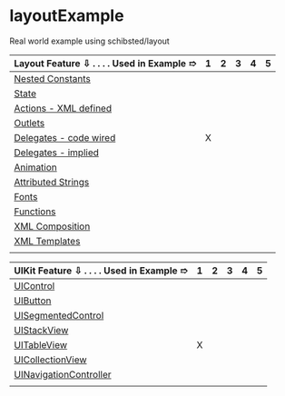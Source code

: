 [l01]: https://github.com/schibsted/layout#constants
[l02]: https://github.com/schibsted/layout#state 
[l03]: https://github.com/schibsted/layout#actions
[l04]: https://github.com/schibsted/layout#outlets
[l05]: https://github.com/schibsted/layout#delegates
[l06]: https://github.com/schibsted/layout#animation
[l07]: https://github.com/schibsted/layout#attributed-strings 
[l08]: https://github.com/schibsted/layout#fonts
[l09]: https://github.com/schibsted/layout#functions
[l10]: https://github.com/schibsted/layout#uicontrol
[l11]: https://github.com/schibsted/layout#uibutton
[l12]: https://github.com/schibsted/layout#uisegmentedcontrol
[l13]: https://github.com/schibsted/layout#uistackview 
[l14]: https://github.com/schibsted/layout#uitableview 
[l15]: https://github.com/schibsted/layout#uicollectionview 
[l16]: https://github.com/schibsted/layout#uinavigationcontroller
[l17]: https://github.com/schibsted/layout#composition 
[l18]: https://github.com/schibsted/layout#templates 
[l19]: https://github.com/schibsted/layout#macros 

# layoutExample
Real world example using schibsted/layout

| Layout Feature ⇩ . . . . Used in Example ➱|  1   |  2  |  3  |  4  |  5  | 
|:------------------------------------------|:----:|:---:|:---:|:---:|:---:|
|[Nested Constants][l01]                    |      |     |     |     |     |
|[State][l02]                               |      |     |     |     |     |
|[Actions - XML defined][l03]               |      |     |     |     |     |
|[Outlets][l04]                             |      |     |     |     |     |
|[Delegates - code wired][l05]              |  X   |     |     |     |     |
|[Delegates - implied][l05]                 |      |     |     |     |     |
|[Animation][l06]                           |      |     |     |     |     |
|[Attributed Strings][l07]                  |      |     |     |     |     |
|[Fonts][l08]                               |      |     |     |     |     |
|[Functions][l09]                           |      |     |     |     |     |
|[XML Composition][l17]                     |      |     |     |     |     |
|[XML Templates][l18]                       |      |     |     |     |     |
|                                           |      |     |     |     |     |

| UIKit Feature ⇩ . . . . Used in Example ➱ |  1   |  2  |  3  |  4  |  5  | 
|:------------------------------------------|:----:|:---:|:---:|:---:|:---:|
|[UIControl][l10]                           |      |     |     |     |     |
|[UIButton][l11]                            |      |     |     |     |     |
|[UISegmentedControl][l12]                  |      |     |     |     |     |
|[UIStackView][l13]                         |      |     |     |     |     |
|[UITableView][l14]                         |  X   |     |     |     |     |
|[UICollectionView][l15]                    |      |     |     |     |     |
|[UINavigationController][l16]              |      |     |     |     |     |
|                                           |      |     |     |     |     |
